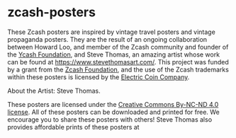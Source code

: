 # zcash-posters
These Zcash posters are inspired by vintage travel posters and vintage propaganda posters. They are the result of an ongoing collaboration between Howard Loo, and member of the Zcash community and founder of the [Ycash Foundation](https://www.ycash.xyz), and Steve Thomas, an amazing artist whose work can be found at https://www.stevethomasart.com/. This project was funded by a grant from the [Zcash Foundation](https://www.zfnd.org), and the use of the Zcash trademarks within these posters is licensed by the [Electric Coin Company](https://electriccoin.co).

About the Artist: Steve Thomas.

These posters are licensed under the [Creative Commons By-NC-ND 4.0 license](https://creativecommons.org/licenses/by-nc-nd/4.0/). All of these posters can be downloaded and printed for free. We encourage you to share these posters with others! Steve Thomas also provides affordable prints of these posters at 
